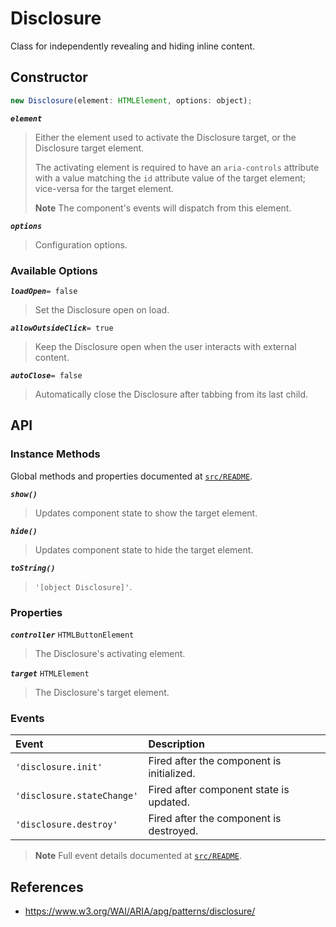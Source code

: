 Disclosure
==========

Class for independently revealing and hiding inline content.

## Constructor

```jsx
new Disclosure(element: HTMLElement, options: object);
```

_**`element`**_  
> Either the element used to activate the Disclosure target, or the Disclosure target element.
> 
> The activating element is required to have an `aria-controls` attribute with a value matching the `id` attribute value of the target element; vice-versa for the target element.
>
> **Note** The component's events will dispatch from this element.

_**`options`**_  
> Configuration options.

### Available Options

_**`loadOpen`**_`= false`  
> Set the Disclosure open on load.

_**`allowOutsideClick`**_`= true`  
> Keep the Disclosure open when the user interacts with external content.

_**`autoClose`**_`= false`  
> Automatically close the Disclosure after tabbing from its last child.

## API

### Instance Methods

Global methods and properties documented at [`src/README`](../).

_**`show()`**_
> Updates component state to show the target element.

_**`hide()`**_
> Updates component state to hide the target element.

_**`toString()`**_  
> `'[object Disclosure]'`.

### Properties

_**`controller`**_ `HTMLButtonElement`  
> The Disclosure's activating element.

_**`target`**_ `HTMLElement`  
> The Disclosure's target element.

### Events

| Event | Description |
|:-----|:----|
| `'disclosure.init'` | Fired after the component is initialized. |
| `'disclosure.stateChange'` | Fired after component state is updated. |
| `'disclosure.destroy'` | Fired after the component is destroyed. |

> **Note** Full event details documented at [`src/README`](../).

## References

- https://www.w3.org/WAI/ARIA/apg/patterns/disclosure/
